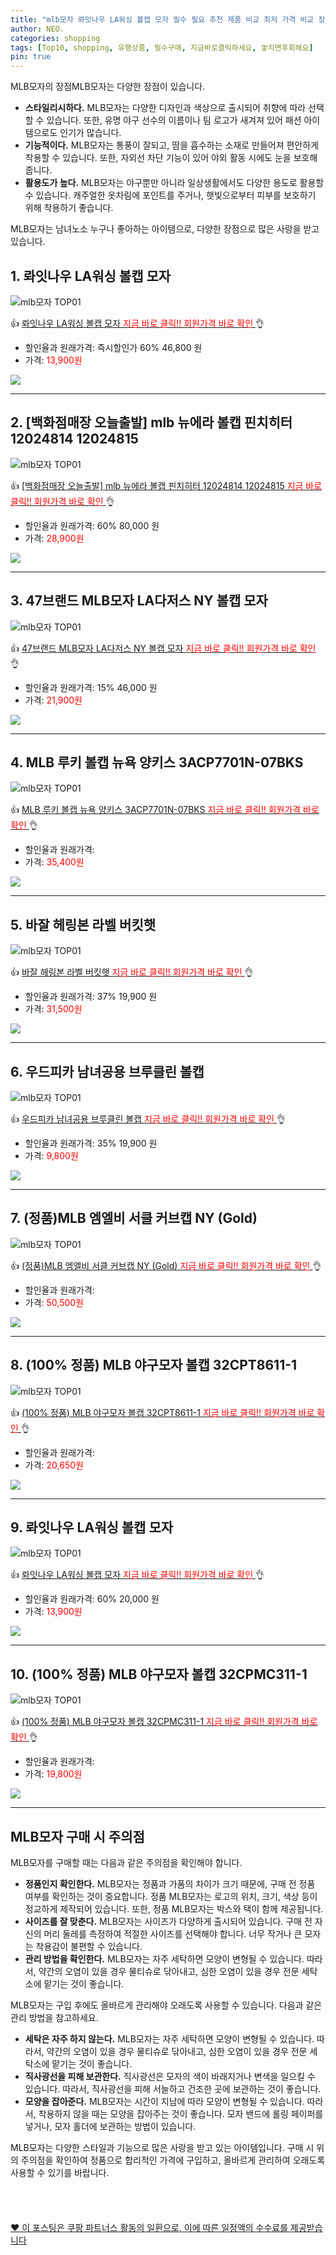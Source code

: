 ```yaml
---
title: "mlb모자 롸잇나우 LA워싱 볼캡 모자 필수 필요 추천 제품 비교 최저 가격 비교 장점 구매 후기 구매평"
author: NEO.
categories: shopping
tags: [Top10, shopping, 유행상품, 필수구매, 지금바로클릭하세요, 놓치면후회해요]
pin: true
---
```

MLB모자의 장점MLB모자는 다양한 장점이 있습니다.

* **스타일리시하다.** MLB모자는 다양한 디자인과 색상으로 출시되어 취향에 따라 선택할 수 있습니다. 또한, 유명 야구 선수의 이름이나 팀 로고가 새겨져 있어 패션 아이템으로도 인기가 많습니다.
* **기능적이다.** MLB모자는 통풍이 잘되고, 땀을 흡수하는 소재로 만들어져 편안하게 착용할 수 있습니다. 또한, 자외선 차단 기능이 있어 야외 활동 시에도 눈을 보호해 줍니다.
* **활용도가 높다.** MLB모자는 야구뿐만 아니라 일상생활에서도 다양한 용도로 활용할 수 있습니다. 캐주얼한 옷차림에 포인트를 주거나, 햇빛으로부터 피부를 보호하기 위해 착용하기 좋습니다.

MLB모자는 남녀노소 누구나 좋아하는 아이템으로, 다양한 장점으로 많은 사랑을 받고 있습니다.

   

## 1. 롸잇나우 LA워싱 볼캡 모자

![mlb모자 TOP01](https://thumbnail9.coupangcdn.com/thumbnails/remote/490x490ex/image/vendor_inventory/a9a6/cac7097c7b93a9d5660d0cfad215b854fc3fe084726f22535c7ba70c9c7e.jpg)


👍 [롸잇나우 LA워싱 볼캡 모자 <font color=red> 지금 바로 클릭!! 회원가격 바로 확인 </font> ](https://link.coupang.com/re/AFFSDP?lptag=AF3617701&subid=GithubCoopas&pageKey=7539296920&traceid=V0-153&itemId=19814915716&vendorItemId=86916983727) 👌 


- 할인율과 원래가격: 즉시할인가 60%  46,800   원
- 가격: <span style='color:red'>13,900원</span>

[![](/discount_price.png)](https://link.coupang.com/re/AFFSDP?lptag=AF3617701&subid=GithubCoopas&pageKey=7539296920&traceid=V0-153&itemId=19814915716&vendorItemId=86916983727)

---


   

## 2. [백화점매장 오늘출발] mlb 뉴에라 볼캡 핀치히터 12024814 12024815

![mlb모자 TOP01](https://thumbnail6.coupangcdn.com/thumbnails/remote/490x490ex/image/vendor_inventory/82ad/631440f6dcc38bf344141f849a79a1bea233697e6b830866e9ebe88e9b3f.jpg)


👍 [[백화점매장 오늘출발] mlb 뉴에라 볼캡 핀치히터 12024814 12024815 <font color=red> 지금 바로 클릭!! 회원가격 바로 확인 </font> ](https://link.coupang.com/re/AFFSDP?lptag=AF3617701&subid=GithubCoopas&pageKey=7350130278&traceid=V0-153&itemId=18912228885&vendorItemId=86039592157) 👌 


- 할인율과 원래가격: 60%  80,000   원
- 가격: <span style='color:red'>28,900원</span>

[![](/discount_price.png)](https://link.coupang.com/re/AFFSDP?lptag=AF3617701&subid=GithubCoopas&pageKey=7350130278&traceid=V0-153&itemId=18912228885&vendorItemId=86039592157)

---


   

## 3. 47브랜드 MLB모자 LA다저스 NY 볼캡 모자

![mlb모자 TOP01](https://thumbnail8.coupangcdn.com/thumbnails/remote/490x490ex/image/vendor_inventory/fddb/20fd2460528cadc7e249f41179270f9ecdc8b41bae8a30c3c741be999169.jpg)


👍 [47브랜드 MLB모자 LA다저스 NY 볼캡 모자 <font color=red> 지금 바로 클릭!! 회원가격 바로 확인 </font> ](https://link.coupang.com/re/AFFSDP?lptag=AF3617701&subid=GithubCoopas&pageKey=7405204807&traceid=V0-153&itemId=19175285127&vendorItemId=86293326282) 👌 


- 할인율과 원래가격: 15%  46,000   원
- 가격: <span style='color:red'>21,900원</span>

[![](/discount_price.png)](https://link.coupang.com/re/AFFSDP?lptag=AF3617701&subid=GithubCoopas&pageKey=7405204807&traceid=V0-153&itemId=19175285127&vendorItemId=86293326282)

---


   

## 4. MLB 루키 볼캡 뉴욕 양키스 3ACP7701N-07BKS

![mlb모자 TOP01](https://thumbnail10.coupangcdn.com/thumbnails/remote/490x490ex/image/vendor_inventory/a8b7/2797184b5bd427f7b637956634d3789167814d756cea368eed5ad162e37c.jpg)


👍 [MLB 루키 볼캡 뉴욕 양키스 3ACP7701N-07BKS <font color=red> 지금 바로 클릭!! 회원가격 바로 확인 </font> ](https://link.coupang.com/re/AFFSDP?lptag=AF3617701&subid=GithubCoopas&pageKey=6475165724&traceid=V0-153&itemId=14150126303&vendorItemId=71183017543) 👌 


- 할인율과 원래가격: 
- 가격: <span style='color:red'>35,400원</span>

[![](/discount_price.png)](https://link.coupang.com/re/AFFSDP?lptag=AF3617701&subid=GithubCoopas&pageKey=6475165724&traceid=V0-153&itemId=14150126303&vendorItemId=71183017543)

---


   

## 5. 바잘 헤링본 라벨 버킷햇

![mlb모자 TOP01](https://thumbnail9.coupangcdn.com/thumbnails/remote/490x490ex/image/retail/images/1935170962731865-4a75f150-58ad-4c9b-9b95-850b2e10d463.jpg)


👍 [바잘 헤링본 라벨 버킷햇 <font color=red> 지금 바로 클릭!! 회원가격 바로 확인 </font> ](https://link.coupang.com/re/AFFSDP?lptag=AF3617701&subid=GithubCoopas&pageKey=5172377579&traceid=V0-153&itemId=7139080784&vendorItemId=74102007943) 👌 


- 할인율과 원래가격: 37%  19,900   원
- 가격: <span style='color:red'>31,500원</span>

[![](/discount_price.png)](https://link.coupang.com/re/AFFSDP?lptag=AF3617701&subid=GithubCoopas&pageKey=5172377579&traceid=V0-153&itemId=7139080784&vendorItemId=74102007943)

---


   

## 6. 우드피카 남녀공용 브루클린 볼캡

![mlb모자 TOP01](https://thumbnail9.coupangcdn.com/thumbnails/remote/490x490ex/image/vendor_inventory/8863/397b8b136f621c25c3641c47e0281f5959124e4b42e635d89d3e04b705b7.jpg)


👍 [우드피카 남녀공용 브루클린 볼캡 <font color=red> 지금 바로 클릭!! 회원가격 바로 확인 </font> ](https://link.coupang.com/re/AFFSDP?lptag=AF3617701&subid=GithubCoopas&pageKey=6638903540&traceid=V0-153&itemId=15167903890&vendorItemId=82400313399) 👌 


- 할인율과 원래가격: 35%  19,900   원
- 가격: <span style='color:red'>9,800원</span>

[![](/discount_price.png)](https://link.coupang.com/re/AFFSDP?lptag=AF3617701&subid=GithubCoopas&pageKey=6638903540&traceid=V0-153&itemId=15167903890&vendorItemId=82400313399)

---


   

## 7. (정품)MLB 엠엘비 서클 커브캡 NY (Gold)

![mlb모자 TOP01](https://thumbnail7.coupangcdn.com/thumbnails/remote/490x490ex/image/vendor_inventory/eebd/a9233b7ca67be671e2eaf61b44ac1a4c0256c7f05ab3a3239fe0abe631b7.jpg)


👍 [(정품)MLB 엠엘비 서클 커브캡 NY (Gold) <font color=red> 지금 바로 클릭!! 회원가격 바로 확인 </font> ](https://link.coupang.com/re/AFFSDP?lptag=AF3617701&subid=GithubCoopas&pageKey=7552691508&traceid=V0-153&itemId=19880579647&vendorItemId=87836516909) 👌 


- 할인율과 원래가격: 
- 가격: <span style='color:red'>50,500원</span>

[![](/discount_price.png)](https://link.coupang.com/re/AFFSDP?lptag=AF3617701&subid=GithubCoopas&pageKey=7552691508&traceid=V0-153&itemId=19880579647&vendorItemId=87836516909)

---


   

## 8. (100% 정품) MLB 야구모자 볼캡 32CPT8611-1

![mlb모자 TOP01](https://thumbnail6.coupangcdn.com/thumbnails/remote/490x490ex/image/vendor_inventory/fb94/38200fb3d088e7146df1bed035f463a84cb88fdde94910ab8da8fc4a3da5.jpg)


👍 [(100% 정품) MLB 야구모자 볼캡 32CPT8611-1 <font color=red> 지금 바로 클릭!! 회원가격 바로 확인 </font> ](https://link.coupang.com/re/AFFSDP?lptag=AF3617701&subid=GithubCoopas&pageKey=7721962794&traceid=V0-153&itemId=20726912689&vendorItemId=87797604202) 👌 


- 할인율과 원래가격: 
- 가격: <span style='color:red'>20,650원</span>

[![](/discount_price.png)](https://link.coupang.com/re/AFFSDP?lptag=AF3617701&subid=GithubCoopas&pageKey=7721962794&traceid=V0-153&itemId=20726912689&vendorItemId=87797604202)

---


   

## 9. 롸잇나우 LA워싱 볼캡 모자

![mlb모자 TOP01](https://thumbnail8.coupangcdn.com/thumbnails/remote/490x490ex/image/vendor_inventory/9251/54f959eb721d45904f02f9b84e6439f21e071ae8493addc1656bb137207f.jpg)


👍 [롸잇나우 LA워싱 볼캡 모자 <font color=red> 지금 바로 클릭!! 회원가격 바로 확인 </font> ](https://link.coupang.com/re/AFFSDP?lptag=AF3617701&subid=GithubCoopas&pageKey=7539296920&traceid=V0-153&itemId=19814915719&vendorItemId=86916983704) 👌 


- 할인율과 원래가격: 60%  20,000   원
- 가격: <span style='color:red'>13,900원</span>

[![](/discount_price.png)](https://link.coupang.com/re/AFFSDP?lptag=AF3617701&subid=GithubCoopas&pageKey=7539296920&traceid=V0-153&itemId=19814915719&vendorItemId=86916983704)

---


   

## 10. (100% 정품) MLB 야구모자 볼캡 32CPMC311-1

![mlb모자 TOP01](https://thumbnail6.coupangcdn.com/thumbnails/remote/490x490ex/image/vendor_inventory/8b49/36ffc8dfa473eee470d5622c9790f5dbb6f2fdf72a9f7a581521b873d3da.jpg)


👍 [(100% 정품) MLB 야구모자 볼캡 32CPMC311-1 <font color=red> 지금 바로 클릭!! 회원가격 바로 확인 </font> ](https://link.coupang.com/re/AFFSDP?lptag=AF3617701&subid=GithubCoopas&pageKey=7732052467&traceid=V0-153&itemId=20780301440&vendorItemId=87850113810) 👌 


- 할인율과 원래가격: 
- 가격: <span style='color:red'>19,800원</span>

[![](/discount_price.png)](https://link.coupang.com/re/AFFSDP?lptag=AF3617701&subid=GithubCoopas&pageKey=7732052467&traceid=V0-153&itemId=20780301440&vendorItemId=87850113810)

---
<h2>MLB모자 구매 시 주의점</h2>

MLB모자를 구매할 때는 다음과 같은 주의점을 확인해야 합니다.

* **정품인지 확인한다.** MLB모자는 정품과 가품의 차이가 크기 때문에, 구매 전 정품 여부를 확인하는 것이 중요합니다. 정품 MLB모자는 로고의 위치, 크기, 색상 등이 정교하게 제작되어 있습니다. 또한, 정품 MLB모자는 박스와 택이 함께 제공됩니다.
* **사이즈를 잘 맞춘다.** MLB모자는 사이즈가 다양하게 출시되어 있습니다. 구매 전 자신의 머리 둘레를 측정하여 적절한 사이즈를 선택해야 합니다. 너무 작거나 큰 모자는 착용감이 불편할 수 있습니다.
* **관리 방법을 확인한다.** MLB모자는 자주 세탁하면 모양이 변형될 수 있습니다. 따라서, 약간의 오염이 있을 경우 물티슈로 닦아내고, 심한 오염이 있을 경우 전문 세탁소에 맡기는 것이 좋습니다.

MLB모자는 구입 후에도 올바르게 관리해야 오래도록 사용할 수 있습니다. 다음과 같은 관리 방법을 참고하세요.

* **세탁은 자주 하지 않는다.** MLB모자는 자주 세탁하면 모양이 변형될 수 있습니다. 따라서, 약간의 오염이 있을 경우 물티슈로 닦아내고, 심한 오염이 있을 경우 전문 세탁소에 맡기는 것이 좋습니다.
* **직사광선을 피해 보관한다.** 직사광선은 모자의 색이 바래지거나 변색을 일으킬 수 있습니다. 따라서, 직사광선을 피해 서늘하고 건조한 곳에 보관하는 것이 좋습니다.
* **모양을 잡아준다.** MLB모자는 시간이 지남에 따라 모양이 변형될 수 있습니다. 따라서, 착용하지 않을 때는 모양을 잡아주는 것이 좋습니다. 모자 밴드에 롤링 페이퍼를 넣거나, 모자 홀더에 보관하는 방법이 있습니다.

MLB모자는 다양한 스타일과 기능으로 많은 사랑을 받고 있는 아이템입니다. 구매 시 위의 주의점을 확인하여 정품으로 합리적인 가격에 구입하고, 올바르게 관리하여 오래도록 사용할 수 있기를 바랍니다.<br><br><br><br><br> [ ❤  이 포스팅은 쿠팡 파트너스 활동의 일환으로, 이에 따른 일정액의 수수료를 제공받습니다](https://link.coupang.com/a/bcEFyh)